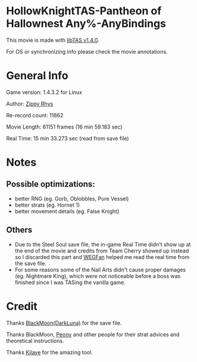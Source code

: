 # HollowKnightTAS-Pantheon of Hallownest Any%-AnyBindings

This movie is made with [libTAS v1.4.0](https://github.com/clementgallet/libTAS).

For OS or synchronizing info please check the movie annotations.

# General Info

Game version: 1.4.3.2 for Linux

Author: [Zippy Rhys](https://space.bilibili.com/12388422)

Re-record count: 11862

Movie Length: 61151 frames (16 min 59.183 sec)

Real Time: 15 min 33.273 sec (read from save file)

# Notes

## Possible optimizations: 

* better RNG (eg. Gorb, Oblobbles, Pure Vessel)
* better strats (eg. Hornet 1)
* better movement details (eg. False Knight)

## Others

* Due to the Steel Soul save file, the in-game Real Time didn't show up at the end of the movie and credits from Team Cherry showed up instead so I discarded this part and [WEGFan](https://github.com/wegfan) helped me read the real time from the save file.
* For some reasons some of the Nail Arts didn't cause proper damages (eg. Nightmare King), which were not noticeable before a boss was finished since I was TASing the vanilla game.

# Credit

Thanks [BlackMoon(DarkLuna)](https://space.bilibili.com/6443012) for the save file.

Thanks BlackMoon, [Peony](https://space.bilibili.com/317833921/) and other people for their strat advices and theoretical instructions.

Thanks [Kilaye](https://github.com/clementgallet/) for the amazing tool.
